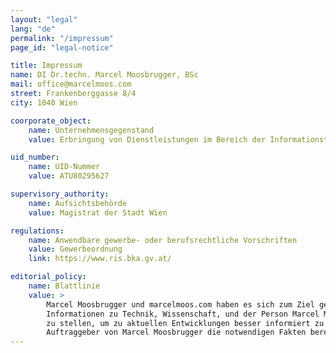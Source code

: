 ```yaml
---
layout: "legal"
lang: "de"
permalink: "/impressum"
page_id: "legal-notice"

title: Impressum
name: DI Dr.techn. Marcel Moosbrugger, BSc
mail: office@marcelmoos.com
street: Frankenberggasse 8/4
city: 1040 Wien

coorporate_object:
    name: Unternehmensgegenstand
    value: Erbringung von Dienstleistungen im Bereich der Informationstechnologie

uid_number:
    name: UID-Nummer
    value: ATU80295627

supervisory_authority:
    name: Aufsichtsbehörde
    value: Magistrat der Stadt Wien

regulations:
    name: Anwendbare gewerbe- oder berufsrechtliche Vorschriften
    value: Gewerbeordnung
    link: https://www.ris.bka.gv.at/

editorial_policy:
    name: Blattlinie
    value: >
        Marcel Moosbrugger und marcelmoos.com haben es sich zum Ziel gesetzt Interessierten
        Informationen zu Technik, Wissenschaft, und der Person Marcel Moosbrugger zur Verfügung
        zu stellen, um zu aktuellen Entwicklungen besser informiert zu sein und potentiellen
        Auftraggeber von Marcel Moosbrugger die notwendigen Fakten bereitzustellen.
---
```

